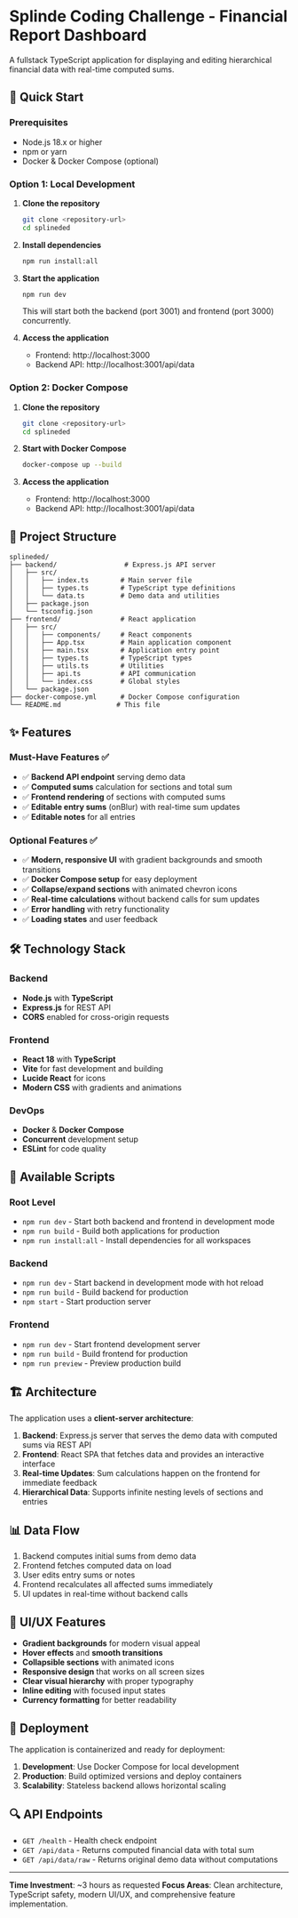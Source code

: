 # Splinde Coding Challenge - Financial Report Dashboard

A fullstack TypeScript application for displaying and editing hierarchical financial data with real-time computed sums.

## 🚀 Quick Start

### Prerequisites

- Node.js 18.x or higher
- npm or yarn
- Docker & Docker Compose (optional)

### Option 1: Local Development

1. **Clone the repository**
   ```bash
   git clone <repository-url>
   cd splineded
   ```

2. **Install dependencies**
   ```bash
   npm run install:all
   ```

3. **Start the application**
   ```bash
   npm run dev
   ```

   This will start both the backend (port 3001) and frontend (port 3000) concurrently.

4. **Access the application**
   - Frontend: http://localhost:3000
   - Backend API: http://localhost:3001/api/data

### Option 2: Docker Compose

1. **Clone the repository**
   ```bash
   git clone <repository-url>
   cd splineded
   ```

2. **Start with Docker Compose**
   ```bash
   docker-compose up --build
   ```

3. **Access the application**
   - Frontend: http://localhost:3000
   - Backend API: http://localhost:3001/api/data

## 📁 Project Structure

```
splineded/
├── backend/                 # Express.js API server
│   ├── src/
│   │   ├── index.ts        # Main server file
│   │   ├── types.ts        # TypeScript type definitions
│   │   └── data.ts         # Demo data and utilities
│   ├── package.json
│   └── tsconfig.json
├── frontend/               # React application
│   ├── src/
│   │   ├── components/     # React components
│   │   ├── App.tsx         # Main application component
│   │   ├── main.tsx        # Application entry point
│   │   ├── types.ts        # TypeScript types
│   │   ├── utils.ts        # Utilities
│   │   ├── api.ts          # API communication
│   │   └── index.css       # Global styles
│   └── package.json
├── docker-compose.yml      # Docker Compose configuration
└── README.md              # This file
```

## ✨ Features

### Must-Have Features ✅

- ✅ **Backend API endpoint** serving demo data
- ✅ **Computed sums** calculation for sections and total sum
- ✅ **Frontend rendering** of sections with computed sums
- ✅ **Editable entry sums** (onBlur) with real-time sum updates
- ✅ **Editable notes** for all entries

### Optional Features ✅

- ✅ **Modern, responsive UI** with gradient backgrounds and smooth transitions
- ✅ **Docker Compose setup** for easy deployment
- ✅ **Collapse/expand sections** with animated chevron icons
- ✅ **Real-time calculations** without backend calls for sum updates
- ✅ **Error handling** with retry functionality
- ✅ **Loading states** and user feedback

## 🛠 Technology Stack

### Backend
- **Node.js** with **TypeScript**
- **Express.js** for REST API
- **CORS** enabled for cross-origin requests

### Frontend
- **React 18** with **TypeScript**
- **Vite** for fast development and building
- **Lucide React** for icons
- **Modern CSS** with gradients and animations

### DevOps
- **Docker** & **Docker Compose**
- **Concurrent** development setup
- **ESLint** for code quality

## 🔧 Available Scripts

### Root Level
- `npm run dev` - Start both backend and frontend in development mode
- `npm run build` - Build both applications for production
- `npm run install:all` - Install dependencies for all workspaces

### Backend
- `npm run dev` - Start backend in development mode with hot reload
- `npm run build` - Build backend for production
- `npm start` - Start production server

### Frontend
- `npm run dev` - Start frontend development server
- `npm run build` - Build frontend for production
- `npm run preview` - Preview production build

## 🏗 Architecture

The application uses a **client-server architecture**:

1. **Backend**: Express.js server that serves the demo data with computed sums via REST API
2. **Frontend**: React SPA that fetches data and provides an interactive interface
3. **Real-time Updates**: Sum calculations happen on the frontend for immediate feedback
4. **Hierarchical Data**: Supports infinite nesting levels of sections and entries

## 📊 Data Flow

1. Backend computes initial sums from demo data
2. Frontend fetches computed data on load
3. User edits entry sums or notes
4. Frontend recalculates all affected sums immediately
5. UI updates in real-time without backend calls

## 🎨 UI/UX Features

- **Gradient backgrounds** for modern visual appeal
- **Hover effects** and **smooth transitions**
- **Collapsible sections** with animated icons
- **Responsive design** that works on all screen sizes
- **Clear visual hierarchy** with proper typography
- **Inline editing** with focused input states
- **Currency formatting** for better readability

## 🚢 Deployment

The application is containerized and ready for deployment:

1. **Development**: Use Docker Compose for local development
2. **Production**: Build optimized versions and deploy containers
3. **Scalability**: Stateless backend allows horizontal scaling

## 🔍 API Endpoints

- `GET /health` - Health check endpoint
- `GET /api/data` - Returns computed financial data with total sum
- `GET /api/data/raw` - Returns original demo data without computations

---

**Time Investment**: ~3 hours as requested
**Focus Areas**: Clean architecture, TypeScript safety, modern UI/UX, and comprehensive feature implementation. 
